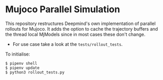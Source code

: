 # Mujoco Parallel Simulation
This repository restructures Deepmind's own implementation of parallel rollouts for Mujoco.
It adds the option to cache the trajectory buffers and the thread local MjModels since
in most cases these don't change.

- For use case take a look at the `tests/rollout_tests`.

To initialise:
```
$ pipenv shell
$ pipenv update
$ python3 rollout_tests.py
```
